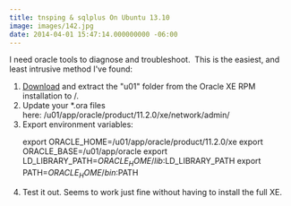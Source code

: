 ```yaml
---
title: tnsping & sqlplus On Ubuntu 13.10
image: images/142.jpg
date: 2014-04-01 15:47:14.000000000 -06:00
---
```

I need oracle tools to diagnose and troubleshoot.  This is the easiest, and least intrusive method I've found:
<ol>
	<li><a title="Oracle XE" href="http://www.oracle.com/technetwork/products/express-edition/downloads/index.html" target="_blank">Download</a> and extract the "u01" folder from the Oracle XE RPM installation to /.</li>
	<li>Update your *.ora files here: /u01/app/oracle/product/11.2.0/xe/network/admin/</li>
	<li>Export environment variables:

export ORACLE_HOME=/u01/app/oracle/product/11.2.0/xe
export ORACLE_BASE=/u01/app/oracle
export LD_LIBRARY_PATH=$ORACLE_HOME/lib:$LD_LIBRARY_PATH
export PATH=$ORACLE_HOME/bin:$PATH</li>
	<li>Test it out. Seems to work just fine without having to install the full XE.</li>
</ol>
